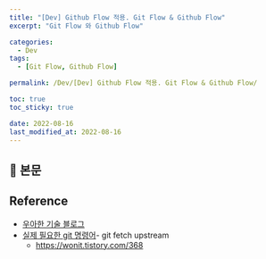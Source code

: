 ```yaml
---
title: "[Dev] Github Flow 적용. Git Flow & Github Flow"
excerpt: "Git Flow 와 Github Flow"

categories:
  - Dev
tags:
  - [Git Flow, Github Flow]

permalink: /Dev/[Dev] Github Flow 적용. Git Flow & Github Flow/

toc: true
toc_sticky: true

date: 2022-08-16
last_modified_at: 2022-08-16
---
```


## 🦥 본문

## Reference
- [우아한 기술 블로그](https://techblog.woowahan.com/2553/)
- [실제 필요한 git 명령어](https://my-codinglog.tistory.com/7)- git fetch upstream
    - https://wonit.tistory.com/368